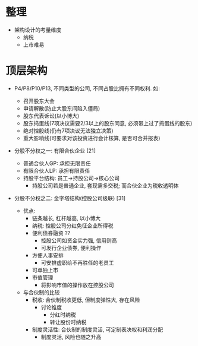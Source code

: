 # 整理
- 架构设计的考量维度
  - 纳税
  - 上市难易

# 顶层架构

- P4/P8/P10/P13, 不同类型的公司, 不同占股比拥有不同权利. 如: 
  - 召开股东大会
  - 申请解散(防止大股东间陷入僵局)
  - 股东代表诉讼(以小博大)
  - 股东捣蛋线(7项决议需要2/3以上的股东同意, 必须带上过了捣蛋线的股东)
  - 绝对控股线(仍有7项决议无法独立决策)
  - 重大影响线(可要求对该投资进行会计核算, 是否可合并报表)
  
  
- 分股不分权之一: 有限合伙企业 [21]
  - 普通合伙人GP: 承担无限责任
  - 有限合伙人LP: 承担有限责任
  - 持股平台结构: 员工->持股公司->核心公司
    - 持股公司若是普通企业, 套现需多交税; 而合伙企业为税收透明体
    
    
- 分股不分权之二: 金字塔结构(控股公司级联) [31]
  - 优点:
    - 链条越长, 杠杆越高, 以小博大
    - 纳税: 控股公司分红免征企业所得税
    - 便利债券融资 ??
      - 控股公司如资金实力强, 信用则高
      - 可发行企业债券, 便利操作
    - 方便人事安排
      - 可安排虚职给不再胜任的老员工
    - 可单独上市
    - 市值管理
      - 将影响市值的操作放在控股公司
  - 与合伙制的比较
    - 税收: 合伙制税收更低, 但制度弹性大, 存在风险
      - 讨论维度
        - 分红时纳税
        - 转让股份时纳税
    - 制度灵活性: 合伙制的制度灵活, 可定制表决权和利润分配
      - 制度灵活, 风险也随之升高
